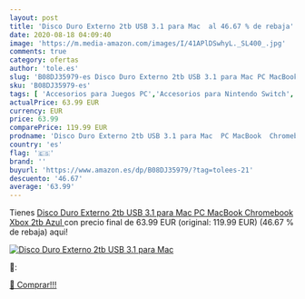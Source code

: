 ```yaml
---
layout: post
title: 'Disco Duro Externo 2tb USB 3.1 para Mac  al 46.67 % de rebaja'
date: 2020-08-18 04:09:40
image: 'https://m.media-amazon.com/images/I/41APlDSwhyL._SL400_.jpg'
comments: true
category: ofertas
author: 'tole.es'
slug: 'B08DJ35979-es Disco Duro Externo 2tb USB 3.1 para Mac PC MacBook...'
sku: 'B08DJ35979-es'
tags: [ 'Accesorios para Juegos PC','Accesorios para Nintendo Switch','Accesorios para PlayStation 4','Accesorios para PlayStation 5','Accesorios para Xbox One','Accesorios para Xbox Series X y S','Electrónica','Figuras interactivas para Nintendo 3DS y 2DS','Fundas para PlayStation 4','Fundas para Xbox One','Fundas y almacenamiento para PlayStation 4','Fundas y almacenamiento para Xbox One','Hardware y juegos para Nintendo 3DS y 2DS','Hardware y juegos para Nintendo Switch','Hardware y juegos para PlayStation 4','Hardware y juegos para PlayStation 5','Hardware y juegos para Xbox One','Hardware y juegos para Xbox Series X y S','Juego de mesa','Juegos de miniaturas','Juegos para Nintendo Switch','Juegos para PlayStation 4','Juegos para Xbox One','Juegos y Accesorios para PC','Juegos y accesorios para juegos','Juguetes','Juguetes y juegos','Mandos para Nintendo Switch','Mandos y controles para PlayStation 5','Mandos y controles para Xbox Series X y S','Packs de accesorios para PlayStation 4','Sistemas precursores y micro consolas','Videojuegos','xbox', ]
actualPrice: 63.99 EUR
currency: EUR
price: 63.99
comparePrice: 119.99 EUR
prodname: 'Disco Duro Externo 2tb USB 3.1 para Mac  PC MacBook  Chromebook  Xbox  2tb  Azul '
country: 'es'
flag: '🇪🇸'
brand: ''
buyurl: 'https://www.amazon.es/dp/B08DJ35979/?tag=tolees-21'
descuento: '46.67'
average: '63.99'
---
```


Tienes [Disco Duro Externo 2tb USB 3.1 para Mac  PC MacBook  Chromebook  Xbox  2tb  Azul ](https://www.amazon.es/dp/B08DJ35979/?tag=tolees-21) con precio final de  63.99 EUR (original: 119.99 EUR) (46.67 %  de rebaja) aqui!

[![Disco Duro Externo 2tb USB 3.1 para Mac ](https://m.media-amazon.com/images/I/41APlDSwhyL._SL400_.jpg)](https://www.amazon.es/dp/B08DJ35979/?tag=tolees-21)

🔎:


[🛒 Comprar!!!](https://www.amazon.es/dp/B08DJ35979/?tag=tolees-21)
